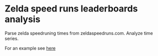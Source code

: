 # Zelda speed runs leaderboards analysis
Parse zelda speedruning times from zeldaspeedruns.com. Analyze time series.

For an example see [here](http://rpubs.com/nathanesau/134411)
